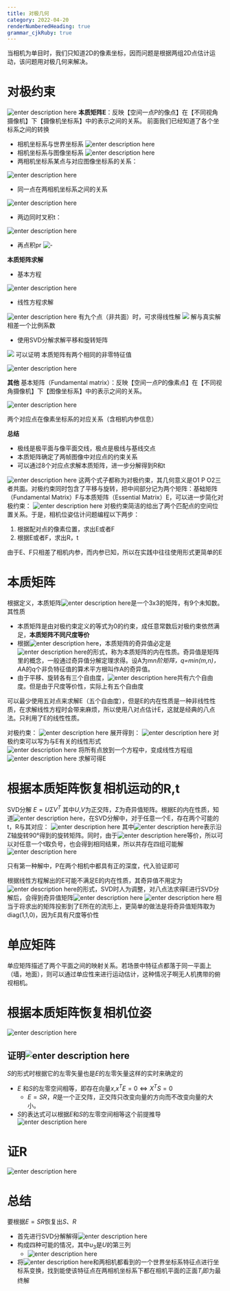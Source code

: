 ```yaml
---
title: 对极几何
category: 2022-04-20
renderNumberedHeading: true
grammar_cjkRuby: true
---
```



当相机为单目时，我们只知道2D的像素坐标，因而问题是根据两组2D点估计运动，该问题用对极几何来解决。
# 对极约束
![enter description here](./images/1650441450507.png)
**本质矩阵E**：反映【空间一点P的像点】在【不同视角摄像机】下【摄像机坐标系】中的表示之间的关系。
前面我们已经知道了各个坐标系之间的转换
- 相机坐标系与世界坐标系
![enter description here](./images/1650509571871.png)
- 相机坐标系与图像坐标系
 ![enter description here](./images/1650509593019.png)
 - 两相机坐标系某点与对应图像坐标系的关系：

![enter description here](./images/1650509647983.png)
- 同一点在两相机坐标系之间的关系

![enter description here](./images/1650509672192.png)
- 两边同时叉积t：

![enter description here](./images/1650509737559.png)

- 再点积pr
![-](./images/1650509880178.png)

**本质矩阵求解**
- 基本方程


![enter description here](./images/1650524871563.png)

- 线性方程求解

![enter description here](./images/1650524921916.png)
有九个点（非共面）时，可求得线性解
![](./images/1650524973889.png)
解与真实解相差一个比例系数

- 使用SVD分解求解平移和旋转矩阵

![](./images/1650525098061.png)
可以证明 本质矩阵有两个相同的非零特征值


![enter description here](./images/1650525216752.png)

**其他**
基本矩阵（Fundamental matrix）：反映【空间一点P的像素点】在【不同视角摄像机】下【图像坐标系】中的表示之间的关系。

![enter description here](./images/1650525761875.png)

两个对应点在像素坐标系的对应关系（含相机内参信息）

**总结**
- 极线是极平面与像平面交线，极点是极线与基线交点
- 本质矩阵确定了两帧图像中对应点的约束关系
- 可以通过8个对应点求解本质矩阵，进一步分解得到R和t

![enter description here](./images/1650527611671.png)
这两个式子都称为对极约束，其几何意义是O1 P O2三者共面。对极约束同时包含了平移与旋转，把中间部分记为两个矩阵：基础矩阵（Fundamental Matrix）F与本质矩阵（Essential Matrix）E，可以进一步简化对极约束：
![enter description here](./images/1650527750461.png)
对极约束简洁的给出了两个匹配点的空间位置关系。于是，相机位姿估计问题编程以下两步：
1. 根据配对点的像素位置，求出E或者F
2. 根据E或者F，求出R，t

由于E、F只相差了相机内参，而内参已知，所以在实践中往往使用形式更简单的E

# 本质矩阵
根据定义，本质矩阵![enter description here](./images/1650528281385.png)是一个3x3的矩阵，有9个未知数。其性质
- 本质矩阵是由对极约束定义的等式为0的约束，成任意常数后对极约束依然满足，**本质矩阵不同尺度等价**
- 根据![enter description here](./images/1650528382435.png)，本质矩阵的奇异值必定是![enter description here](./images/1650528404441.png)的形式，称为本质矩阵的内在性质。奇异值是矩阵里的概念，一般通过奇异值分解定理求得。设A为m*n阶矩阵，q=min(m,n)，A*A的q个非负特征值的算术平方根叫作A的奇异值。
- 由于平移、旋转各有三个自由度，![enter description here](./images/1650528511137.png)共有六个自由度。但是由于尺度等价性，实际上有五个自由度


可以最少使用五对点来求解E（五个自由度），但是E的内在性质是一种非线性性质，在求解线性方程时会带来麻烦，所以使用八对点估计E，这就是经典的八点法。只利用了E的线性性质。  

对极约束：
![enter description here](./images/1650538111255.png)
展开得到：
![enter description here](./images/1650538130821.png)
对极约束可以写为与E有关的线性形式  
![enter description here](./images/1650541800671.png)
将所有点放到一个方程中，变成线性方程组
![enter description here](./images/1650541851490.png)
求解可得E

# 根据本质矩阵恢复相机运动的R,t
SVD分解
$E=U\Sigma{}V^T$
其中$U$,$V$为正交阵，$\Sigma$为奇异值矩阵。根据E的内在性质，知道![enter description here](./images/1650542092773.png)，在SVD分解中，对于任意一个E，存在两个可能的t，R与其对应：
![enter description here](./images/1650542144935.png)
其中![enter description here](./images/1650542533235.png)表示沿Z轴旋转90°得到的旋转矩阵。同时，由于![enter description here](./images/1650542568510.png)等价，所以可以对任意一个t取负号，也会得到相同结果，所以共存在四组可能解
![enter description here](./images/1650542623989.png)

只有第一种解中，P在两个相机中都具有正的深度，代入验证即可

根据线性方程解出的E可能不满足E的内在性质，其奇异值不用定为![enter description here](./images/1650542740013.png)的形式，SVD时人为调整，对八点法求得E进行SVD分解后，会得到奇异值矩阵![enter description here](./images/1650542807485.png)
![enter description here](./images/1650542814221.png)
相当于将求出的矩阵投影到了E所在的流形上，更简单的做法是将奇异值矩阵取为diag(1,1,0)，因为E具有尺度等价性

# 单应矩阵
单应矩阵描述了两个平面之间的映射关系。若场景中特征点都落于同一平面上（墙，地面），则可以通过单应性来进行运动估计，这种情况子啊无人机携带的俯视相机。

# 根据本质矩阵恢复相机位姿
![enter description here](./images/1650612373672.png)
## 证明![enter description here](./images/1650612395376.png)
$S$的形式时根据它的左零矢量也是$E$的左零矢量这样的实时来确定的
- $E$ 和$S$的左零空间相等，即存在向量$x$,$x^TE=0\Leftrightarrow{}X^TS=0$
	- $E=SR$，$R$是一个正交阵，正交阵只改变向量的方向而不改变向量的大小。
- $S$的表达式可以根据$E$和$S$的左零空间相等这个前提推导
![enter description here](./images/1650617207521.png)

# 证R
![enter description here](./images/1650617243041.png)

# 总结
要根据$E=SR$恢复出$S$、$R$
- 首先进行SVD分解解得![enter description here](./images/1650617321582.png)
- 构成四种可能的情况，其中$u_3$是$U$的第三列
	-  ![enter description here](./images/1650617361770.png)
-  将![enter description here](./images/1650617376547.png)和两相机都看到的一个世界坐标系特征点进行坐标系变换，找到能使该特征点在两相机坐标系下都在相机平面的正面$T_i$即为最终解

